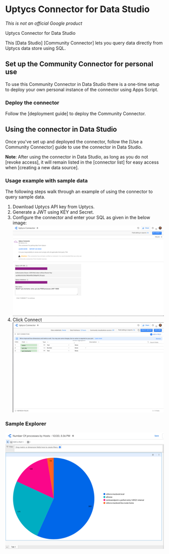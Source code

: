 # Uptycs Connector for Data Studio

*This is not an official Google product*

Uptycs Connector for Data Studio

This [Data Studio] [Community Connector] lets you query data directly from Uptycs data store using SQL.

## Set up the Community Connector for personal use

To use this Community Connector in Data Studio there is a one-time setup to
deploy your own personal instance of the connector using Apps Script.

### Deploy the connector
Follow the [deployment guide] to deploy the Community Connector.

## Using the connector in Data Studio

Once you've set up and deployed the connector, follow the
[Use a Community Connector] guide to use the connector in Data Studio.

**Note**: After using the connector in Data Studio, as long as you do not
[revoke access], it will remain listed in the [connector list] for easy access
when [creating a new data source].

### Usage example with sample data

The following steps walk through an example of using the connector to query
sample data. 

1. Download Uptycs API key from Uptycs. 
2. Generate a JWT using KEY and Secret.
3. Configure the connector and enter your SQL as given in the below image:
![Configure Connector](img/Uptycs_Connector_Configure.png)
4. Click Connect
![QuerExecution](img/QueryExecution.png)

### Sample Explorer
![Sample Explorer](img/Explorer_Snapshot.png)

